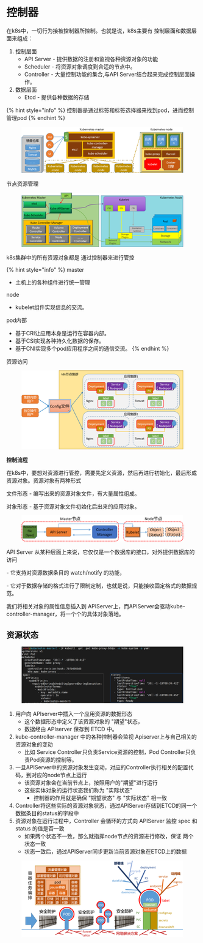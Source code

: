 # 控制器

在k8s中，一切行为接被控制器所控制。也就是说，k8s主要有 控制层面和数据层面来组成：&#x20;

1. 控制层面&#x20;
   * API Server - 提供数据的注册和监视各种资源对象的功能&#x20;
   * Scheduler - 将资源对象调度到合适的节点中。&#x20;
   * Controller - 大量控制功能的集合,与API Server结合起来完成控制层面操作。&#x20;
2. 数据层面&#x20;
   * Etcd - 提供各种数据的存储

{% hint style="info" %}
控制器是通过标签和标签选择器来找到pod，进而控制 管理pod
{% endhint %}

<figure><img src="../../../.gitbook/assets/image (3) (1) (1) (1) (1) (1) (1) (1).png" alt=""><figcaption></figcaption></figure>

节点资源管理

<figure><img src="../../../.gitbook/assets/image (4) (1) (1) (1) (1) (1) (1).png" alt=""><figcaption></figcaption></figure>

k8s集群中的所有资源对象都是 通过控制器来进行管控

{% hint style="info" %}
master

* 主机上的各种组件进行统一管理

node

* kubelet组件实现信息的交流。

&#x20;pod内部

* 基于CRI让应用本身是运行在容器内部。&#x20;
* 基于CSI实现各种持久化数据的保存。
* 基于CNI实现多个pod应用程序之间的通信交流。
{% endhint %}

资源访问

<figure><img src="../../../.gitbook/assets/image (5) (1) (1) (1) (1).png" alt=""><figcaption></figcaption></figure>

**控制流程**

在k8s中，要想对资源进行管控，需要先定义资源，然后再进行初始化，最后形成资源对象。资源对象有两种形式

文件形态 - 编写出来的资源对象文件，有大量属性组成。&#x20;

对象形态 - 基于资源对象文件初始化后出来的应用对象。

<figure><img src="../../../.gitbook/assets/image (6) (1) (1) (1) (1).png" alt=""><figcaption></figcaption></figure>

API Server 从某种层面上来说，它仅仅是一个数据库的接口，对外提供数据库的访问

\- 它支持对资源数据条目的 watch/notify 的功能，&#x20;

\- 它对于数据存储的格式进行了限制定制，也就是说，只能接收固定格式的数据规范。

我们将相关对象的属性信息插入到 APIServer上，而APIServer会驱动kube-controller-manager，将一个个的具体对象落地。



## 资源状态

<figure><img src="../../../.gitbook/assets/image (4) (1) (1) (1) (1) (1).png" alt=""><figcaption></figcaption></figure>

1. 用户向 APIserver中插入一个应用资源的数据形态&#x20;
   * 这个数据形态中定义了该资源对象的 "期望"状态，&#x20;
   * 数据经由 APIserver 保存到 ETCD 中。
2. kube-controller-manager 中的各种控制器会监视 Apiserver上与自己相关的资源对象的变动&#x20;
   * 比如 Service Controller只负责Service资源的控制，Pod Controller只负责Pod资源的控制等。&#x20;
3. 一旦APIServer中的资源对象发生变动，对应的Controller执行相关的配置代码，到对应的node节点上运行&#x20;
   * 该资源对象会在当前节点上，按照用户的"期望"进行运行&#x20;
   * 这些实体对象的运行状态我们称为 "实际状态" &#x20;
     * 控制器的作用就是确保 "期望状态" 与 "实际状态" 相一致&#x20;
4. Controller将这些实际的资源对象状态，通过APIServer存储到ETCD的同一个数据条目的status的字段中&#x20;
5. 资源对象在运行过程中，Controller 会循环的方式向 APIServer 监控 spec 和 status 的值是否一致&#x20;
   * 如果两个状态不一致，那么就指挥node节点的资源进行修改，保证 两个状态一致&#x20;
   * 状态一致后，通过APIServer同步更新当前资源对象在ETCD上的数据

<figure><img src="../../../.gitbook/assets/image (1) (1) (1) (1) (1) (1) (1) (1) (1) (1) (1) (1) (1).png" alt=""><figcaption></figcaption></figure>
